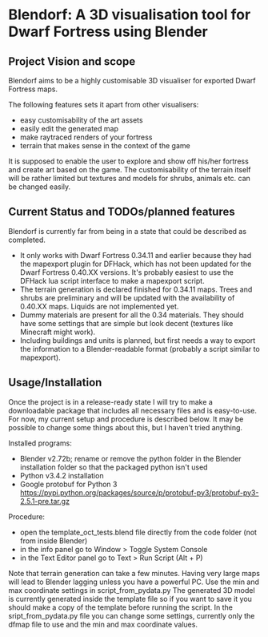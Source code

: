 # Blendorf: A 3D visualisation tool for Dwarf Fortress using Blender

## Project Vision and scope

Blendorf aims to be a highly customisable 3D visualiser for exported Dwarf Fortress maps.

The following features sets it apart from other visualisers:
- easy customisability of the art assets
- easily edit the generated map
- make raytraced renders of your fortress
- terrain that makes sense in the context of the game
	
It is supposed to enable the user to explore and show off his/her fortress and create art based on the game.
The customisability of the terrain itself will be rather limited but textures and models for shrubs, animals etc. can be changed easily.

## Current Status and TODOs/planned features

Blendorf is currently far from being in a state that could be described as completed.
* It only works with Dwarf Fortress 0.34.11 and earlier because they had the mapexport plugin for DFHack, which has not been updated for the Dwarf Fortress 0.40.XX versions. It's probably easiest to use the DFHack lua script interface to make a mapexport script.
* The terrain generation is declared finished for 0.34.11 maps. Trees and shrubs are preliminary and will be updated with the availability of 0.40.XX maps. Liquids are not implemented yet.
* Dummy materials are present for all the 0.34 materials. They should have some settings that are simple but look decent (textures like Minecraft might work).
* Including buildings and units is planned, but first needs a way to export the information to a Blender-readable format (probably a script similar to mapexport).
	
## Usage/Installation

Once the project is in a release-ready state I will try to make a downloadable package that includes all necessary files and is easy-to-use.
For now, my current setup and procedure is described below. It may be possible to change some things about this, but I haven't tried anything.

Installed programs:
* Blender v2.72b; rename or remove the python folder in the Blender installation folder so that the packaged python isn't used
* Python v3.4.2 installation
* Google protobuf for Python 3 https://pypi.python.org/packages/source/p/protobuf-py3/protobuf-py3-2.5.1-pre.tar.gz
	
Procedure:
- open the template_oct_tests.blend file directly from the code folder (not from inside Blender)
- in the info panel go to Window > Toggle System Console
- in the Text Editor panel go to Text > Run Script (Alt + P)
	
Note that terrain generation can take a few minutes. Having very large maps will lead to Blender lagging unless you have a powerful PC. Use the min and max coordinate settings in script_from_pydata.py 
The generated 3D model is currently generated inside the template file so if you want to save it you should make a copy of the template before running the script.
In the sript_from_pydata.py file you can change some settings, currently only the dfmap file to use and the min and max coordinate values.